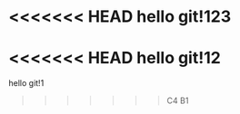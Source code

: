<<<<<<< HEAD
hello git!123
=======
<<<<<<< HEAD
hello git!12
=======
hello git!1
>>>>>>> C4
>>>>>>> B1
